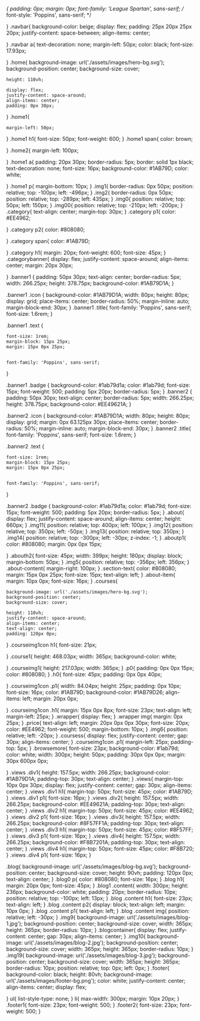 *{
    padding: 0px;
    margin: 0px;
    font-family: 'League Spartan', sans-serif;
    /* font-style: 'Poppins', sans-serif; */

}
.navbar{
    background-color: beige;
    display: flex;
    padding: 25px 20px 25px 20px;
    justify-content: space-between;
    align-items: center;

    

}
.navbar a{
    text-decoration: none;
    margin-left: 50px;
    color: black;
    font-size: 17.93px;
    
}
.home{
    background-image: url('./assets/images/hero-bg.svg');
    background-position: center;
    background-size: cover;

    height: 110vh;
   
    display: flex;
    justify-content: space-around;
    align-items: center;
    padding: 0px 30px;

    
}
.home1{
   
    margin-left: 50px;

}
.home1 h1{
    font-size: 50px;
    font-weight: 600;
}
.home1 span{
    color: brown;
    
}
.home2{
    margin-left: 100px;


}
.home1 a{
    padding: 20px 30px;
    border-radius: 5px;
    border: solid 1px black;
    text-decoration: none;
    font-size: 16px;
    background-color: #1AB79D;
    color: white;
   
}
.home1 p{
    margin-bottom: 10px;
}
.img1{
    border-radius: 0px 50px;
    position: relative;
    top: -100px;
    left: -496px;
}
.img2{
    border-radius: 0px 50px;
    position: relative;
    top: -289px;
    left: 435px;
}
.img0{
    position: relative;
    top: 50px;
    left: 150px;
}
.img00{
    position: relative;
    top: -210px;
    left: -200px;
}
.category{
    text-align: center;
    margin-top: 30px;
}
.category p1{
    color: #EE4962;

}
.category p2{
    color: #808080;

}
.category span{
    color: #1AB79D;
    
}
.category h1{
    margin: 20px;
    font-weight: 600;
    font-size: 45px;
}
.categorybanner{
    display: flex;
    justify-content: space-around;
    align-items: center;
    margin: 20px 30px;

}
.banner1 {
    padding: 50px 30px;
    text-align: center;
    border-radius: 5px;
    width: 266.25px;
    height: 378.75px;
    background-color: #1AB79D1A;
  }
  
  .banner1 .icon {
    background-color: #1AB79D1A;
    width: 80px;
    height: 80px;
    display: grid;
    place-items: center;
    border-radius: 50%;
    margin-inline: auto;
    margin-block-end: 30px;
  }
  .banner1 .title{
    font-family: 'Poppins', sans-serif;
    font-size: 1.6rem;
  }
  
  .banner1 .text {
    
    font-size: 1rem;
    margin-block: 15px 25px;
    margin: 15px 0px 25px;

    
    font-family: 'Poppins', sans-serif;
  }
  
.banner1 .badge {
    background-color: #1ab79d1a;
    color: #1ab79d;
    font-size: 15px;
    font-weight: 500;
    padding: 5px 20px;
    border-radius: 5px;
  }
  .banner2 {
    padding: 50px 30px;
    text-align: center;
    border-radius: 5px;
    width: 266.25px;
    height: 378.75px;
    background-color: #EE49621A;
  }
  
  .banner2 .icon {
    background-color: #1AB79D1A;
    width: 80px;
    height: 80px;
    display: grid;
    margin: 0px 63.125px 30px;
    place-items: center;
    border-radius: 50%;
    margin-inline: auto;
    margin-block-end: 30px;
  }
  .banner2 .title{
    font-family: 'Poppins', sans-serif;
    font-size: 1.6rem;
  }
  
  .banner2 .text {
    
    font-size: 1rem;
    margin-block: 15px 25px;
    margin: 15px 0px 25px;

    
    font-family: 'Poppins', sans-serif;
  }
  
  .banner2 .badge {
    background-color: #1ab79d1a;
    color: #1ab79d;
    font-size: 15px;
    font-weight: 500;
    padding: 5px 20px;
    border-radius: 5px;
  }
  .about{
    display: flex;
    justify-content: space-around;
    align-items: center;
    height: 660px;
  }
  .img11{
    position: relative;
    top: 400px;
    left: 100px;
  }
  .img12{
    position: relative;
    top: 350px;
    left: -50px;
  }
  .img13{
    position: relative;
    top: 350px;
  }
  .img14{
    position: relative;
    top: -300px;
    left: -30px;
    z-index: -1;
  }
 .aboutp1{
    color: #808080;
    margin: 0px 0px 15px;

 }
 .abouth2{
    font-size: 45px;
    width: 399px;
    height: 180px;
    display: block;
    margin-bottom: 50px;
 }
 .img5{
    position: relative;
    top: -356px;
    left: 356px;
 }
 .about-content{
    margin-right: 100px;
 }
 .section-text{
    color: #808080;
    margin: 15px 0px 25px;
    font-size: 15px;
    text-align: left;
 }
 .about-item{
    margin: 10px 0px;
    font-size: 16px;
 }
 .courses{
    
    background-image: url('./assets/images/hero-bg.svg');
    background-position: center;
    background-size: cover;

    height: 110vh;
    justify-content: space-around;
    align-items: center;
    text-align: center;
    padding: 120px 0px;
 }
 .courseimg1con h1{
    font-size: 21px;

 }
.course1{
    height: 468.03px;
    width: 365px;
    background-color: white;

}
.courseimg1{
    height: 217.03px;
    width: 365px;
}
.p0{
    padding: 0px 0px 15px;
    color: #808080;
}
.h0{
    font-size: 45px;
    padding: 0px 0px 40px;
    
}
.courseimg1con .p1{
    width: 84.04px;
    height: 25px;
    padding: 0px 10px;
    font-size: 16px;
    color: #1AB79D;
    background-color: #1AB79D26;
    align-items: left;
    margin: 20px 0px;

}
.courseimg1con .h1{
    margin: 15px 0px 8px;
    font-size: 23px;
    text-align: left;
    margin-left: 25px;
}
.wrapper{
    display: flex;
}
.wrapper img{
    margin: 0px 25px;
}
.price{
    text-align: left;
    margin: 20px 0px 0px 30px;
    font-size: 20px;
    color: #EE4962;
    font-weight: 500;
    margin-bottom: 10px;
}
.img6{
    position: relative;
    left: -20px;
}
.coursess{
    display: flex;
    justify-content: center;
    gap: 30px;
    align-items: center;
}
.courseimg1con .p1{
    margin-left: 25px;
    padding-top: 5px;
}
.browsemore{
    font-size: 23px;
    background-color: #1ab79d;
    color: white;
    width: 300px;
    height: 50px;
    padding: 30px 0px 0px;
    margin: 30px 600px 0px;
    
}
.views .div1{
    height: 157.5px;
    width: 266.25px;
    background-color: #1AB79D1A;
    padding-top: 30px;
    text-align: center;
}
.views{
    margin-top: 10px 0px 30px;
    display: flex;
    justify-content: center;
    gap: 30px;
    align-items: center;
}
.views .div1 h1{
    margin-top: 50px;
    font-size: 45px;
    color: #1AB79D;
}
.views .div1 p1{
    font-size: 16px;
}
.views .div2{
    height: 157.5px;
    width: 266.25px;
    background-color: #EE49621A;
    padding-top: 30px;
    text-align: center;
}
.views .div2 h1{
    margin-top: 50px;
    font-size: 45px;
    color: #EE4962;
}
.views .div2 p1{
    font-size: 16px;
}
.views .div3{
    height: 157.5px;
    width: 266.25px;
    background-color: #8F57FF1A;
    padding-top: 30px;
    text-align: center;
}
.views .div3 h1{
    margin-top: 50px;
    font-size: 45px;
    color: #8F57FF;
}
.views .div3 p1{
    font-size: 16px;
}
.views .div4{
    height: 157.5px;
    width: 266.25px;
    background-color: #F8B7201A;
    padding-top: 30px;
    text-align: center;
}
.views .div4 h1{
    margin-top: 50px;
    font-size: 45px;
    color: #F8B720;
}
.views .div4 p1{
    font-size: 16px;
}

.blog{
    background-image: url('./assets/images/blog-bg.svg');
    background-position: center;
    background-size: cover;
    height: 90vh;
    padding: 120px 0px;
    text-align: center;
}
.blog0 p{
    color: #808080;
    font-size: 16px;
}
.blog h1{
    margin: 20px 0px;
    font-size: 45px;
}
.blog1 .content{
    width: 300px;
    height: 236px;
    background-color: white;
    padding: 20px;
    border-radius: 10px;
    position: relative;
    top: -100px;
    left: 13px;
}
.blog .content h1{
    font-size: 23px;
    text-align: left;
}
.blog .content p2{
    display: block;
    text-align: left;
    margin: 10px 0px;
}
.blog .content p1{
    text-align: left;
}
.blog .content img{
    position: relative;
    left: -30px;
}
.img9{
    background-image: url('./assets/images/blog-1.jpg');
    background-position: center;
    background-size: cover;
    width: 365px;
    height: 365px;
    border-radius: 10px;
}
.blogcontainer{
    display: flex;
    justify-content: center;
    gap: 30px;
    align-items: center;
}
.img10{
    background-image: url('./assets/images/blog-2.jpg');
    background-position: center;
    background-size: cover;
    width: 365px;
    height: 365px;
    border-radius: 10px;
}
.img19{
    background-image: url('./assets/images/blog-3.jpg');
    background-position: center;
    background-size: cover;
    width: 365px;
    height: 365px;
    border-radius: 10px;
    position: relative;
    top:  0px;
    left: 0px;
}
.footer{
    background-color: black;
    height: 80vh;
    background-image: url('./assets/images/footer-bg.png');
    color: white;
    justify-content: center;
    align-items: center;
    display: flex;
    
}
ul{
    list-style-type: none;
}
li{
    max-width: 300px;
    margin: 10px 20px;
}
.footer1{
    font-size: 23px;
    font-weight: 500;
}
.footer2{
    font-size: 23px;
    font-weight: 500;
}
